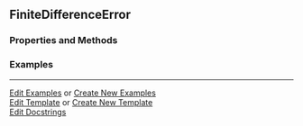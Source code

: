 ## <a id="McUtils.Zachary.Taylor.FiniteDifferenceFunction.FiniteDifferenceError">FiniteDifferenceError</a>


### Properties and Methods


### Examples




___

[Edit Examples](https://github.com/McCoyGroup/McUtils/edit/edit/ci/examples/ci/docs/McUtils/Zachary/Taylor/FiniteDifferenceFunction/FiniteDifferenceError.md) or 
[Create New Examples](https://github.com/McCoyGroup/McUtils/new/edit/?filename=ci/examples/ci/docs/McUtils/Zachary/Taylor/FiniteDifferenceFunction/FiniteDifferenceError.md) <br/>
[Edit Template](https://github.com/McCoyGroup/McUtils/edit/edit/ci/docs/ci/docs/McUtils/Zachary/Taylor/FiniteDifferenceFunction/FiniteDifferenceError.md) or 
[Create New Template](https://github.com/McCoyGroup/McUtils/new/edit/?filename=ci/docs/templates/ci/docs/McUtils/Zachary/Taylor/FiniteDifferenceFunction/FiniteDifferenceError.md) <br/>
[Edit Docstrings](https://github.com/McCoyGroup/McUtils/edit/edit/McUtils/Zachary/Taylor/FiniteDifferenceFunction.py?message=Update%20Docs)